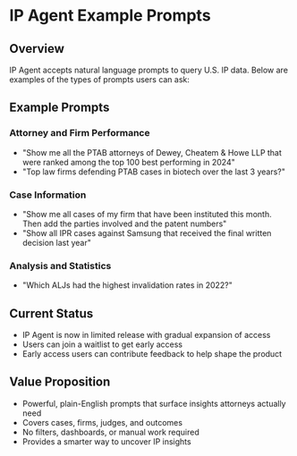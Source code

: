 # IP Agent Example Prompts

## Overview
IP Agent accepts natural language prompts to query U.S. IP data. Below are examples of the types of prompts users can ask:

## Example Prompts

### Attorney and Firm Performance
- "Show me all the PTAB attorneys of Dewey, Cheatem & Howe LLP that were ranked among the top 100 best performing in 2024"
- "Top law firms defending PTAB cases in biotech over the last 3 years?"

### Case Information
- "Show me all cases of my firm that have been instituted this month. Then add the parties involved and the patent numbers"
- "Show all IPR cases against Samsung that received the final written decision last year"

### Analysis and Statistics
- "Which ALJs had the highest invalidation rates in 2022?"

## Current Status
- IP Agent is now in limited release with gradual expansion of access
- Users can join a waitlist to get early access
- Early access users can contribute feedback to help shape the product

## Value Proposition
- Powerful, plain-English prompts that surface insights attorneys actually need
- Covers cases, firms, judges, and outcomes
- No filters, dashboards, or manual work required
- Provides a smarter way to uncover IP insights
